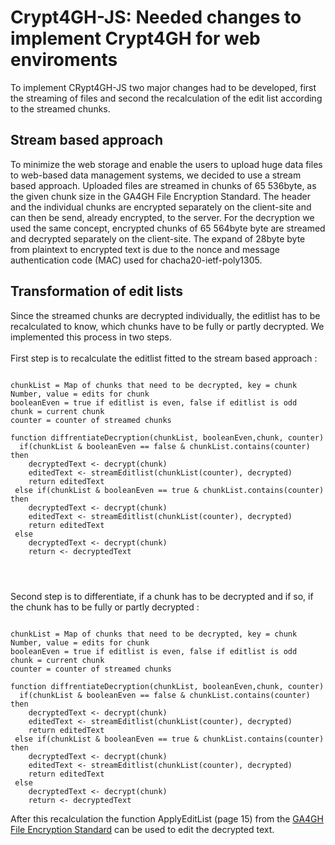 # Crypt4GH-JS: Needed changes to implement Crypt4GH for web enviroments
To implement CRypt4GH-JS two major changes had to be developed, first the streaming of files and second the recalculation of the edit list according to the streamed chunks.

## Stream based approach 
To minimize the web storage and enable the users to upload
huge data files to web-based data management systems, we
decided to use a stream based approach. Uploaded files are
streamed in chunks of 65 536byte, as the given chunk size in
the GA4GH File Encryption Standard. The header and the
individual chunks are encrypted separately on the client-site
and can then be send, already encrypted, to the server.
For the decryption we used the same concept, encrypted chunks
of 65 564byte byte are streamed and decrypted separately on
the client-site. The expand of 28byte byte from plaintext to
encrypted text is due to the nonce and message authentication
code (MAC) used for chacha20-ietf-poly1305.

## Transformation of edit lists
Since the streamed chunks are decrypted individually, the editlist has to be recalculated to know, which chunks have to be fully or partly decrypted. 
We implemented this process in two steps.
<br> 
<br> 
First step is to recalculate the editlist fitted to the stream based approach : 
```

chunkList = Map of chunks that need to be decrypted, key = chunk Number, value = edits for chunk
booleanEven = true if editlist is even, false if editlist is odd
chunk = current chunk
counter = counter of streamed chunks

function diffrentiateDecryption(chunkList, booleanEven,chunk, counter)
  if(chunkList & booleanEven == false & chunkList.contains(counter) then
    decryptedText <- decrypt(chunk)
    editedText <- streamEditlist(chunkList(counter), decrypted)
    return editedText
 else if(chunkList & booleanEven == true & chunkList.contains(counter) then
    decryptedText <- decrypt(chunk)
    editedText <- streamEditlist(chunkList(counter), decrypted)
    return editedText
 else
    decryptedText <- decrypt(chunk)
    return <- decryptedText
    
    


```
Second step is to differentiate, if a chunk has to be decrypted and if so, if the chunk has to be fully or partly decrypted : 
```

chunkList = Map of chunks that need to be decrypted, key = chunk Number, value = edits for chunk
booleanEven = true if editlist is even, false if editlist is odd
chunk = current chunk
counter = counter of streamed chunks

function diffrentiateDecryption(chunkList, booleanEven,chunk, counter)
  if(chunkList & booleanEven == false & chunkList.contains(counter) then
    decryptedText <- decrypt(chunk)
    editedText <- streamEditlist(chunkList(counter), decrypted)
    return editedText
 else if(chunkList & booleanEven == true & chunkList.contains(counter) then
    decryptedText <- decrypt(chunk)
    editedText <- streamEditlist(chunkList(counter), decrypted)
    return editedText
 else
    decryptedText <- decrypt(chunk)
    return <- decryptedText

```
After this recalculation the function ApplyEditList (page 15) from the [GA4GH File Encryption Standard](http://samtools.github.io/hts-specs/crypt4gh.pdf) can be used to edit the decrypted text.
